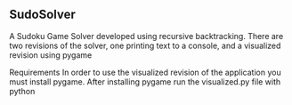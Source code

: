 SudoSolver
------------------
A Sudoku Game Solver developed using recursive backtracking. There are two revisions of the solver, one printing text to a console, and a visualized revision using pygame



Requirements
In order to use the visualized revision of the application you must install pygame.
After installing pygame run the visualized.py file with python
